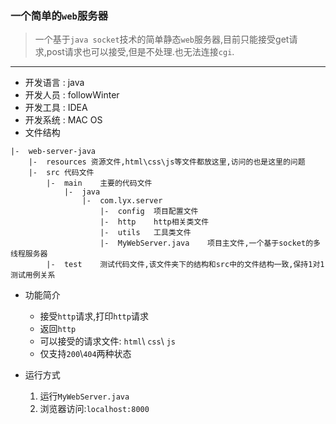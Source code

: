 ### 一个简单的`web`服务器
> 一个基于`java socket`技术的简单静态`web`服务器,目前只能接受get请求,post请求也可以接受,但是不处理.也无法连接`cgi`.

---
- 开发语言 : java
- 开发人员 : followWinter
- 开发工具 : IDEA
- 开发系统 : MAC OS
- 文件结构
```
|-  web-server-java
    |-  resources 资源文件,html\css\js等文件都放这里,访问的也是这里的问题
    |-  src 代码文件
        |-  main    主要的代码文件
            |-  java
                |-  com.lyx.server
                    |-  config  项目配置文件
                    |-  http    http相关类文件
                    |-  utils   工具类文件
                    |-  MyWebServer.java    项目主文件,一个基于socket的多线程服务器
        |-  test    测试代码文件,该文件夹下的结构和src中的文件结构一致,保持1对1测试用例关系
```
- 功能简介
    - 接受`http`请求,打印`http`请求
    - 返回`http`
    - 可以接受的请求文件: `html`\\ `css`\\ `js`
    - 仅支持`200`\\`404`两种状态

- 运行方式
    1. 运行`MyWebServer.java`
    2. 浏览器访问:`localhost:8000`
